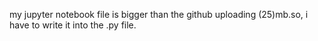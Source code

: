 my jupyter notebook file is bigger than the github uploading (25)mb.so, i have to write it into the .py file.
